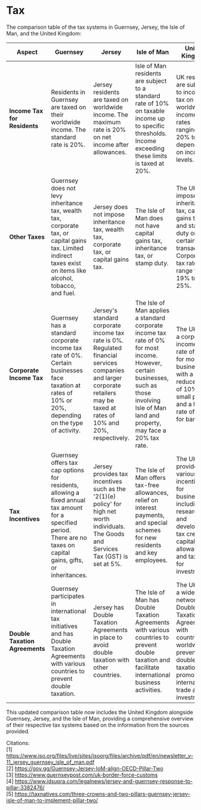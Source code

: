 # Tax

The comparison table of the tax systems in Guernsey, Jersey, the Isle of Man, and the United Kingdom:

| Aspect                   | Guernsey                                  | Jersey                                    | Isle of Man                               | United Kingdom                            |
|--------------------------|-------------------------------------------|-------------------------------------------|-------------------------------------------|-------------------------------------------|
| **Income Tax for Residents** | Residents in Guernsey are taxed on their worldwide income. The standard rate is 20%. | Jersey residents are taxed on worldwide income. The maximum rate is 20% on net income after allowances. | Isle of Man residents are subject to a standard rate of 10% on taxable income up to specific thresholds. Income exceeding these limits is taxed at 20%. | UK residents are subject to income tax on their worldwide income, with rates ranging from 20% to 45% depending on income levels. |
| **Other Taxes**          | Guernsey does not levy inheritance tax, wealth tax, corporate tax, or capital gains tax. Limited indirect taxes exist on items like alcohol, tobacco, and fuel. | Jersey does not impose inheritance tax, wealth tax, corporate tax, or capital gains tax. | The Isle of Man does not have capital gains tax, inheritance tax, or stamp duty. | The UK imposes inheritance tax, capital gains tax, and stamp duty on certain transactions. Corporate tax rates range from 19% to 25%. |
| **Corporate Income Tax** | Guernsey has a standard corporate income tax rate of 0%. Certain businesses face taxation at rates of 10% or 20%, depending on the type of activity. | Jersey's standard corporate income tax rate is 0%. Regulated financial services companies and larger corporate retailers may be taxed at rates of 10% and 20%, respectively. | The Isle of Man applies a standard corporate income tax rate of 0% for most income. However, certain businesses, such as those involving Isle of Man land and property, may face a 20% tax rate. | The UK has a corporate income tax rate of 19% for most businesses, with a reduced rate of 10% for small profits and a higher rate of 25% for banks. |
| **Tax Incentives**       | Guernsey offers tax cap options for residents, allowing a fixed annual tax amount for a specified period. There are no taxes on capital gains, gifts, or inheritances. | Jersey provides tax incentives such as the '2(1)(e) policy' for high net worth individuals. The Goods and Services Tax (GST) is set at 5%. | The Isle of Man offers tax-free allowances, relief on interest payments, and special schemes for new residents and key employees. | The UK provides various tax incentives for businesses, including research and development tax credits, capital allowances, and tax relief for investments. |
| **Double Taxation Agreements** | Guernsey participates in international tax initiatives and has Double Taxation Agreements with various countries to prevent double taxation. | Jersey has Double Taxation Agreements in place to avoid double taxation with other countries. | The Isle of Man has Double Taxation Agreements with various countries to prevent double taxation and facilitate international business activities. | The UK has a wide network of Double Taxation Agreements with countries worldwide to prevent double taxation and promote international trade and investment. |

This updated comparison table now includes the United Kingdom alongside Guernsey, Jersey, and the Isle of Man, providing a comprehensive overview of their respective tax systems based on the information from the sources provided.

Citations:<br>
[1] https://www.iso.org/files/live/sites/isoorg/files/archive/pdf/en/newsletter_v-11_jersey_guernsey_isle_of_man.pdf<br>
[2] https://gov.gg/Guernsey-Jersey-IoM-align-OECD-Pillar-Two<br>
[3] https://www.guernseypost.com/uk-border-force-customs<br>
[4] https://www.jdsupra.com/legalnews/jersey-and-guernsey-response-to-pillar-3382476/<br>
[5] https://taxnatives.com/three-crowns-and-two-pillars-guernsey-jersey-isle-of-man-to-implement-pillar-two/<br>
